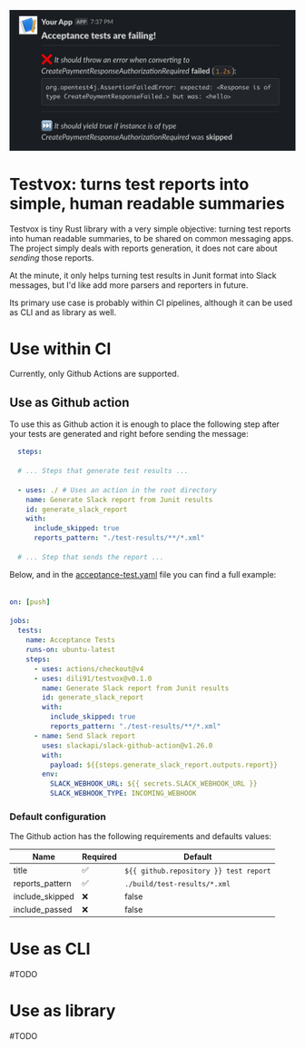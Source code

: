 <p align="center">
  <img src='./images/sample.png'/>
</p>

# Testvox: turns test reports into simple, human readable summaries

Testvox is tiny Rust library with a very simple objective: turning test reports into human readable summaries, to be shared on common messaging apps.
The project simply deals with reports generation, it does not care about *sending* those reports.

At the minute, it only helps turning test results in Junit format into Slack messages, but I'd like add more parsers and reporters in future.

Its primary use case is probably within CI pipelines, although it can be used as CLI and as library as well. 

# Use within CI

Currently, only Github Actions are supported.

## Use as Github action

To use this as Github action it is enough to place the following step after your tests are generated and right before sending the message:
```yaml
  steps:

  # ... Steps that generate test results ...

  - uses: ./ # Uses an action in the root directory
    name: Generate Slack report from Junit results
    id: generate_slack_report
    with:
      include_skipped: true
      reports_pattern: "./test-results/**/*.xml"

  # ... Step that sends the report ...
```

Below, and in the [acceptance-test.yaml](./.github/workflows/acceptance_tests.yml) file you can find a full example: 

```yaml

on: [push]

jobs:
  tests:
    name: Acceptance Tests
    runs-on: ubuntu-latest
    steps:
      - uses: actions/checkout@v4
      - uses: dili91/testvox@v0.1.0
        name: Generate Slack report from Junit results
        id: generate_slack_report
        with:
          include_skipped: true
          reports_pattern: "./test-results/**/*.xml"
      - name: Send Slack report
        uses: slackapi/slack-github-action@v1.26.0
        with:
          payload: ${{steps.generate_slack_report.outputs.report}}
        env:
          SLACK_WEBHOOK_URL: ${{ secrets.SLACK_WEBHOOK_URL }}
          SLACK_WEBHOOK_TYPE: INCOMING_WEBHOOK

```

### Default configuration

The Github action has the following requirements and defaults values: 

| Name            | Required           | Default                                |
|-----------------|--------------------|----------------------------------------|
| title           | :white_check_mark: | `${{ github.repository }} test report` |
| reports_pattern | :white_check_mark: | `./build/test-results/*.xml`           |
| include_skipped | :x:                | false                                  |
| include_passed  | :x:                | false                                  |

# Use as CLI

#TODO

# Use as library

#TODO
